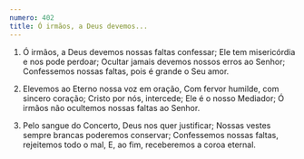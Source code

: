 ```yaml
---
numero: 402
title: Ó irmãos, a Deus devemos...
---
```

1. Ó irmãos, a Deus devemos nossas faltas confessar;
Ele tem misericórdia e nos pode perdoar;
Ocultar jamais devemos nossos erros ao Senhor;
Confessemos nossas faltas, pois é grande o Seu amor.

2. Elevemos ao Eterno nossa voz em oração,
Com fervor humilde, com sincero coração;
Cristo por nós, intercede; Ele é o nosso Mediador;
Ó irmãos não ocultemos nossas faltas ao Senhor.

3. Pelo sangue do Concerto, Deus nos quer justificar;
Nossas vestes sempre brancas poderemos conservar;
Confessemos nossas faltas, rejeitemos todo o mal,
E, ao fim, receberemos a coroa eternal.
